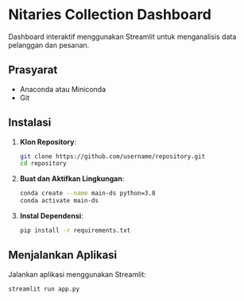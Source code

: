 # Nitaries Collection Dashboard

Dashboard interaktif menggunakan Streamlit untuk menganalisis data pelanggan dan pesanan.

## Prasyarat

- Anaconda atau Miniconda
- Git

## Instalasi

1. **Klon Repository**:
    ```bash
    git clone https://github.com/username/repository.git
    cd repository
    ```

2. **Buat dan Aktifkan Lingkungan**:
    ```bash
    conda create --name main-ds python=3.8
    conda activate main-ds
    ```

3. **Instal Dependensi**:
    ```bash
    pip install -r requirements.txt
    ```

## Menjalankan Aplikasi

Jalankan aplikasi menggunakan Streamlit:
```bash
streamlit run app.py
